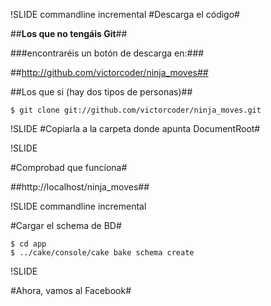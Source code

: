 !SLIDE commandline incremental
#Descarga el código#

##**Los que no tengáis Git**##

###encontraréis un botón de descarga en:###

##http://github.com/victorcoder/ninja_moves##

##Los que si (hay dos tipos de personas)##

    $ git clone git://github.com/victorcoder/ninja_moves.git

!SLIDE
#Copiarla a la carpeta donde apunta DocumentRoot#

!SLIDE

#Comprobad que funciona#

##http://localhost/ninja_moves##

!SLIDE commandline incremental

#Cargar el schema de BD#

    $ cd app
    $ ../cake/console/cake bake schema create

!SLIDE

#Ahora, vamos al Facebook#